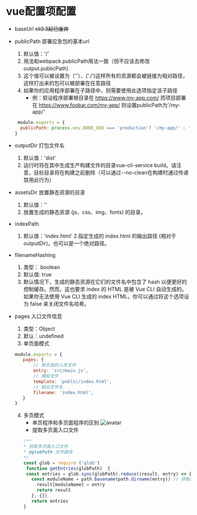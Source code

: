 # vue配置项配置

* baseUrl 
~~cli3.3起已废弃~~

* publicPath 部署应急包的基本url
   1. 默认值：'/'
   2. 用法和webpack.publicPath用法一致（但不应该去修改 output.publicPath）
   3. 这个值可以被设置为（''）、('./')这样所有的资源都会被链接为相对路径，这样打出来的包可以被部署在任意路径
   4. 如果你的应用程序部署在子路径中，则需要使用此选项指定该子路径
      - 例：假设程序部署根目录在 https://www.my-app.com/
      而项目部署在 https://www.foobar.com/my-app/
      则设置publicPath为'/my-app/'
      
   ```js
    module.exports = {
     publicPath: process.env.NODE_ENV === 'production'? '/my-app/' : './'
  }
    ```
 * outputDir 打包文件名
    1. 默认值：'dist'
    2. 运行时将在其中生成生产构建文件的目录vue-cli-service build。请注意，目标目录将在构建之前删除（可以通过--no-clean在构建时通过传递禁用此行为）
 * assetsDir 放置静态资源的目录
    1. 默认值：''
    2. 放置生成的静态资源 (js、css、img、fonts) 的目录。
 * indexPath 
    1. 默认值：'index.html'
    2.指定生成的 index.html 的输出路径 (相对于 outputDir)。也可以是一个绝对路径。
 * filenameHashing
    1. 类型： boolean
    2. 默认值: true
    3. 默认情况下，生成的静态资源在它们的文件名中包含了 hash 以便更好的控制缓存。然而，这也要求 index 的 HTML 是被 Vue CLI 自动生成的。如果你无法使用 Vue CLI 生成的 index HTML，你可以通过将这个选项设为 false 来关闭文件名哈希。
 * pages 入口文件信息
    1. 类型：Object
    2. 默认：undefined
    3. 单页面模式 
    ```js
    module.exports = {
       pages: {
           // 单页面的入库文件
           entry: 'src/main.js',
           // 模板文件
           template: 'public/index.html',
           // 输出文件名
           filename: 'index.html',
       }
    }
    ```
    4. 多页模式
        - 单页程序和多页面程序的区别
        ![avatar](../src/assets/md/1.png)
        - 提取多页面入口文件
        ```js
        /**
        * 获取多页面入口文件
        * @globPath 文件路径
        */
        const glob = require ('glob')
         function getEntries(globPath)  {
         const entries = glob.sync(globPath).reduce((result, entry) => {
           const moduleName = path.basename(path.dirname(entry)) // 获取模块名称
             result[moduleName] = entry
             return result
           }, {})
           return entries
        }
        ```
        
    
   
